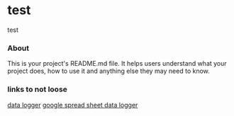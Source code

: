 test
====

test

### About

This is your project's README.md file. It helps users understand what your
project does, how to use it and anything else they may need to know.

### links to not loose
[data logger](https://www.youtube.com/watch?v=E2aBIqssQLM)
[google spread sheet data logger](https://flows.nodered.org/flow/a36ccbcfc43c264cda892383fe034fe3)